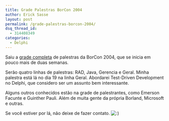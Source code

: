 ```yaml
---
title: Grade Palestras BorCon 2004
author: Erick Sasse
layout: post
permalink: /grade-palestras-borcon-2004/
dsq_thread_id:
  - 314408349
categories:
  - Delphi
---
```

Saiu a [grade completa][1] de palestras da BorCon 2004, que se inicia em pouco mais de duas semanas. 

Ser&atilde;o quatro linhas de palestras: RAD, Java, Gerencia e Geral. Minha palestra est&aacute; l&aacute; no dia 19 na linha Geral. Abordarei Test-Driven Development no Delphi, que considero ser um assunto bem interessante.

Alguns outros conhecidos est&atilde;o na grade de palestrantes, como Emerson Facunte e Guinther Pauli. Al&eacute;m de muita gente da pr&oacute;pria Borland, Microsoft e outras.

Se voc&ecirc; estiver por l&aacute;, n&atilde;o deixe de fazer contato. <img src="http://www.ericksasse.com.br/wp-includes/images/smilies/icon_smile.gif" alt=":)" class="wp-smiley" />

 [1]: http://borcon.borland.com.br/grade.pdf